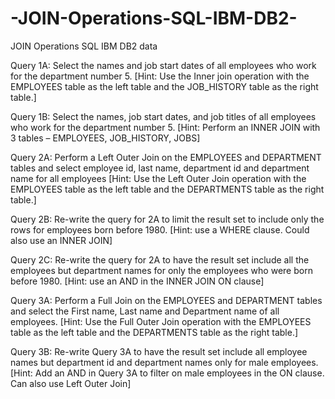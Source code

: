 # -JOIN-Operations-SQL-IBM-DB2-
 JOIN Operations SQL IBM DB2 data

 Query 1A: Select the names and job start dates of all employees who work for the department number 5.
[Hint: Use the Inner join operation with the EMPLOYEES table as the left table and the JOB_HISTORY table as the right table.]



Query 1B: Select the names, job start dates, and job titles of all employees who work for the department number 5.
[Hint: Perform an INNER JOIN with 3 tables – EMPLOYEES, JOB_HISTORY, JOBS]



Query 2A: Perform a Left Outer Join on the EMPLOYEES and DEPARTMENT tables and select employee id, last name, department id and department name for all employees
[Hint: Use the Left Outer Join operation with the EMPLOYEES table as the left table and the DEPARTMENTS table as the right table.]



Query 2B: Re-write the query for 2A to limit the result set to include only the rows for employees born before 1980.
[Hint: use a WHERE clause. Could also use an INNER JOIN]



Query 2C: Re-write the query for 2A to have the result set include all the employees but department names for only the employees who were born before 1980.
[Hint: use an AND in the INNER JOIN ON clause]




Query 3A: Perform a Full Join on the EMPLOYEES and DEPARTMENT tables and select the First name, Last name and Department name of all employees.
[Hint: Use the Full Outer Join operation with the EMPLOYEES table as the left table and the DEPARTMENTS table as the right table.]



Query 3B: Re-write Query 3A to have the result set include all employee names but department id and department names only for male employees.
[Hint: Add an AND in Query 3A to filter on male employees in the ON clause. Can also use Left Outer Join]
